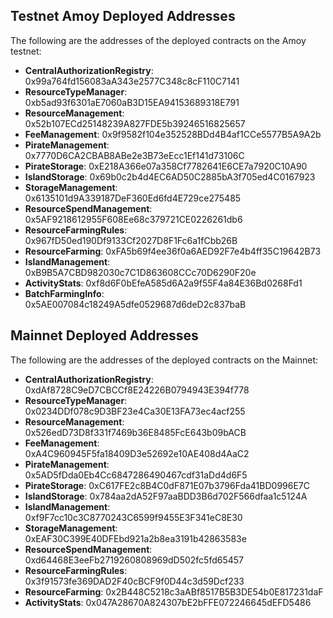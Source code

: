 ## Testnet Amoy Deployed Addresses

The following are the addresses of the deployed contracts on the Amoy testnet:

- **CentralAuthorizationRegistry**: 0x99a764fd156083aA343e2577C348c8cF110C7141
- **ResourceTypeManager**: 0xb5ad93f6301aE7060aB3D15EA94153689318E791
- **ResourceManagement**: 0x52b107ECd25148239A827FDE5b39246516825657
- **FeeManagement**: 0x9f9582f104e352528BDd4B4af1CCe5577B5A9A2b
- **PirateManagement**: 0x7770D6CA2CBAB8ABe2e3B73eEcc1Ef141d73106C
- **PirateStorage**: 0xE218A366e07a358Cf7782641E6CE7a7920C10A90
- **IslandStorage**: 0x69b0c2b4d4EC6AD50C2885bA3f705ed4C0167923
- **StorageManagement**: 0x6135101d9A339187DeF360Ed6fd4E729ce275485
- **ResourceSpendManagement**: 0x5AF9218612955F608Ee68c379721CE0226261db6
- **ResourceFarmingRules**: 0x967fD50ed190Df9133Cf2027D8F1Fc6a1fCbb26B
- **ResourceFarming**: 0xFA5b69f4ee36f0a6AED92F7e4b4ff35C19642B73
- **IslandManagement**: 0xB9B5A7CBD982030c7C1D863608CCc70D6290F20e
- **ActivityStats**: 0xf8d6F0bEfeA585d6A2a9f55F4a84E36Bd0268Fd1
- **BatchFarmingInfo**: 0x5AE007084c18249A5dfe0529687d6deD2c837baB


## Mainnet Deployed Addresses

The following are the addresses of the deployed contracts on the Mainnet:

- **CentralAuthorizationRegistry**: 0xdAf8728C9eD7CBCCf8E24226B0794943E394f778
- **ResourceTypeManager**: 0x0234DDf078c9D3BF23e4Ca30E13FA73ec4acf255
- **ResourceManagement**: 0x526edD73D8f331f7469b36E8485FcE643b09bACB
- **FeeManagement**: 0xA4C960945F5fa18409D3e52692e10AE408d4AaC2
- **PirateManagement**: 0x5AD5fDda0Eb4Cc6847286490467cdf31aDd4d6F5
- **PirateStorage**: 0xC617FE2c8B4C0dF871E07b3796Fda41BD0996E7C
- **IslandStorage**: 0x784aa2dA52F97aaBDD3B6d702F566dfaa1c5124A
- **IslandManagement**: 0xf9F7cc10c3C8770243C6599f9455E3F341eC8E30
- **StorageManagement**: 0xEAF30C399E40DFEbd921a2b8ea3191b42863583e
- **ResourceSpendManagement**: 0xd64468E3eeFb2719260808969dD502fc5fd65457
- **ResourceFarmingRules**: 0x3f91573fe369DAD2F40cBCF9f0D44c3d59Dcf233
- **ResourceFarming**: 0x2B448C5218c3aABf8517B5B3DE54b0E817231daF
- **ActivityStats**: 0x047A28670A824307bE2bFFE072246645dEFD5486
